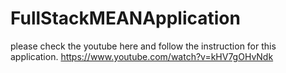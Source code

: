 # FullStackMEANApplication


please check the youtube here and follow the instruction for this application.
https://www.youtube.com/watch?v=kHV7gOHvNdk
